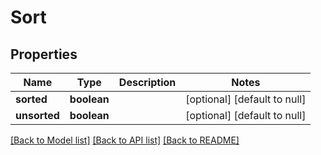 # Sort

## Properties
Name | Type | Description | Notes
------------ | ------------- | ------------- | -------------
**sorted** | **boolean** |  | [optional] [default to null]
**unsorted** | **boolean** |  | [optional] [default to null]

[[Back to Model list]](../README.md#documentation-for-models) [[Back to API list]](../README.md#documentation-for-api-endpoints) [[Back to README]](../README.md)



